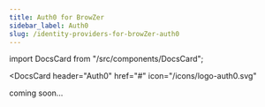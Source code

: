 ```yaml
---
title: Auth0 for BrowZer
sidebar_label: Auth0
slug: /identity-providers-for-browZer-auth0
---
```


import DocsCard from "/src/components/DocsCard";

<head>
  <title>Auth0 for OpenZiti BrowZer</title>
  <meta
    name="description"
    content="How to set up Auth0 for OpenZiti BrowZer."
  />
</head>

<DocsCard 
  header="Auth0" 
  href="#" 
  icon="/icons/logo-auth0.svg" 
  >
</DocsCard>

coming soon...
